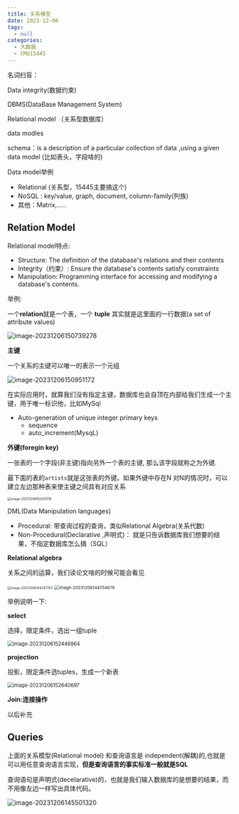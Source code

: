 ```yaml
---
title: 关系模型
date: 2023-12-06
tags: 
  - null
categories: 
  - 大数据
  - CMU15445
---
```


名词扫盲：

Data integrity(数据约束)

DBMS(DataBase Management System)

Relational model （关系型数据库）

data modles

schema：is a description of a particular collection of data ,using a given data model  (比如表头，字段啥的)

Data model举例  

- Relational (关系型，15445主要搞这个)
- NoSQL :  key/value, graph, document, column-family(列族)
- 其他：Matrix,.....

## Relation Model

Relational model特点:

- Structure:  The definition of the database's relations and their contents
- Integrity（约束）:   Ensure the database's contents satisfy  constraints
- Manipulation:  Programming interface for  accessing and modifying a database's contents.

举例:

一个**relation**就是一个表，一个 **tuple** 其实就是这里面的一行数据(a set of attribute values)



![image-20231206150739278](https://typora-1309665611.cos.ap-nanjing.myqcloud.com/typora/image-20231206150739278.png)

**主键**

一个关系的主键可以唯一的表示一个元组



![image-20231206150951172](https://typora-1309665611.cos.ap-nanjing.myqcloud.com/typora/image-20231206150951172.png)

在实际应用时，就算我们没有指定主键，数据库也会自顶在内部给我们生成一个主键，用于唯一标识他，比如MySql

- Auto-generation of unique integer primary keys
  - sequence
  - auto_increment(MysqL)

**外键(foregin key)**

一张表的一个字段(非主键)指向另外一个表的主键, 那么该字段就称之为外键.

最下面的表的`artists`就是这张表的外键。如果外键中存在N 对N的情况时，可以建立左边那种表来使主键之间具有对应关系

<img src="https://typora-1309665611.cos.ap-nanjing.myqcloud.com/typora/image-20231206152200119.png" alt="image-20231206152200119" style="zoom:50%;" />

DML(Data Manipulation  languages)

- Procedural:   带查询过程的查询，类似Relational Algebra(关系代数)
- Non-Procedural(Declarative ,声明式)：  就是只告诉数据库我们想要的结果，不指定数据库怎么搞（SQL）

**Relational  algebra**

关系之间的运算，我们读论文啥的时候可能会看见

<img src="https://typora-1309665611.cos.ap-nanjing.myqcloud.com/typora/image-20231206144247743.png" alt="image-20231206144247743" style="zoom: 50%;" />

<img src="https://typora-1309665611.cos.ap-nanjing.myqcloud.com/typora/image-20231206144754679.png" alt="image-20231206144754679" style="zoom:67%;" />

举例说明一下:

**select**

选择，限定条件，选出一组tuple

<img src="https://typora-1309665611.cos.ap-nanjing.myqcloud.com/typora/image-20231206152446964.png" alt="image-20231206152446964" style="zoom: 80%;" />

**projection**

投影，限定条件选tuples，生成一个新表

<img src="https://typora-1309665611.cos.ap-nanjing.myqcloud.com/typora/image-20231206152640697.png" alt="image-20231206152640697" style="zoom: 80%;" />

**Join:连接操作**

以后补充

## Queries

上面的关系模型(Relational model) 和查询语言是 independent(解耦)的,也就是可以用任意查询语言实现，**但是查询语言的事实标准一般就是SQL**

查询语句是声明式(decelarative)的，也就是我们输入数据库的是想要的结果，而不用像左边一样写出具体代码。

![image-20231206145501320](https://typora-1309665611.cos.ap-nanjing.myqcloud.com/typora/image-20231206145501320.png)
